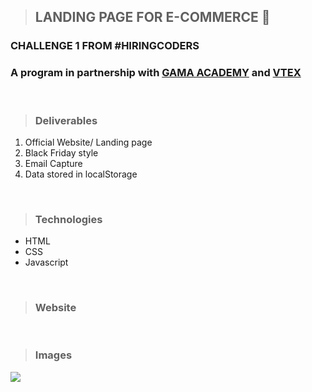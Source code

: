 >## LANDING PAGE FOR E-COMMERCE :shopping_cart:

### CHALLENGE 1 FROM #HIRINGCODERS
### A program in partnership with [GAMA ACADEMY](https://www.gama.academy/) and [VTEX](https://www.vtex.com/) 

<br>

>### Deliverables

1. Official Website/ Landing page
2. Black Friday style
3. Email Capture
4. Data stored in localStorage

<br>

>### Technologies
+ HTML
+ CSS
+ Javascript

<br>

>### Website

<br>

>### Images
<img align="Center" src="https://github.com/giselle-ferreira/hc-landingpage/tree/main/assets/gifs"/>









